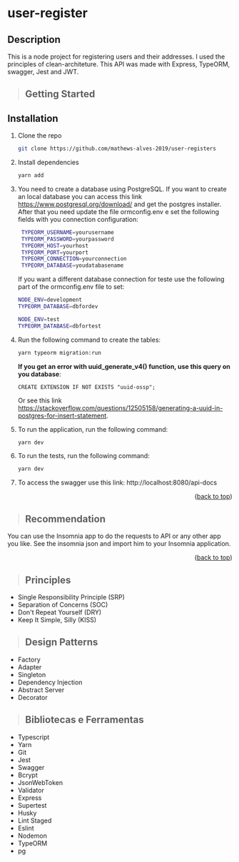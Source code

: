 # user-register

## Description
This is a node project for registering users and their addresses. I used the principles of clean-architeture. This API was made with Express, TypeORM, swagger, Jest and JWT.

>## Getting Started
## Installation

1. Clone the repo

   ```sh
   git clone https://github.com/mathews-alves-2019/user-registers
   ```
2. Install dependencies

   ```sh
   yarn add
   ```

3. You need to create a database using PostgreSQL. If you want to create an local database you can access this link https://www.postgresql.org/download/ and get the postgres installer.
After that you need update the file ormconfig.env e set the following fields with you connection configuration:

   ```sh
    TYPEORM_USERNAME=yourusername
    TYPEORM_PASSWORD=yourpassword
    TYPEORM_HOST=yourhost
    TYPEORM_PORT=yourport
    TYPEORM_CONNECTION=yourconnection
    TYPEORM_DATABASE=youdatabasename
   ```

    If you want a different database connection for teste use the following part of the ormconfig.env file to set:

    ```sh
    NODE_ENV=development
    TYPEORM_DATABASE=dbfordev

    NODE_ENV=test
    TYPEORM_DATABASE=dbfortest
   ```

4. Run the following command to create the tables:

   ```sh
   yarn typeorm migration:run
   ```
    **If you get an error with uuid_generate_v4() function, use this query on you database**: 
    ```
    CREATE EXTENSION IF NOT EXISTS "uuid-ossp";
    ```
    Or see this link https://stackoverflow.com/questions/12505158/generating-a-uuid-in-postgres-for-insert-statement.
5. To run the application, run the following command:
   ```sh
   yarn dev
   ```

6. To run the tests, run the following command:
   ```sh
   yarn dev
   ```

7. To access the swagger use this link: http://localhost:8080/api-docs

<p align="right">(<a href="#top">back to top</a>)</p>

<!-- Recommendation -->
> ## Recommendation

You can use the Insomnia app to do the requests to API or any other app you like. See the insomnia json and import him to your Insomnia application.

<p align="right">(<a href="#top">back to top</a>)</p>

> ## Principles
* Single Responsibility Principle (SRP)
* Separation of Concerns (SOC)
* Don't Repeat Yourself (DRY)
* Keep It Simple, Silly (KISS)

> ## Design Patterns
* Factory
* Adapter
* Singleton
* Dependency Injection
* Abstract Server
* Decorator

> ## Bibliotecas e Ferramentas
* Typescript
* Yarn
* Git
* Jest
* Swagger
* Bcrypt
* JsonWebToken
* Validator
* Express
* Supertest
* Husky
* Lint Staged
* Eslint
* Nodemon
* TypeORM
* pg
